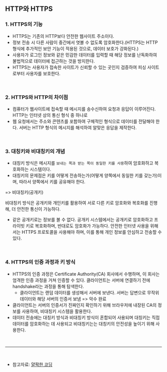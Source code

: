 ## HTTP와 HTTPS 

### 1. HTTPS의 기능
- HTTPS는 기존의 HTTP보다 안전한 웹사이트 주소이다.
- 정보 전송 시 다른 사람이 중간에서 엿볼 수 없도록 암호화한다.(HTTPS는 HTTP 형식에 추가적인 보안 기능이 적용된 것으로, 데이터 보호가 강화된다.)
- 사용자가 로그인 정보와 같은 민감한 데이터를 입력할 때 해당 정보를 난독화하여 불법적으로 데이터에 접근하는 것을 방지한다.
- HTTPS는 사용자가 접속한 사이트가 신뢰할 수 있는 곳인지 검증하여 피싱 사이트로부터 사용자를 보호한다.

</br>

### 2. HTTPS와 HTTP의 차이점
- 컴퓨터가 웹사이트에 접속할 때 메시지를 송수신하여 요청과 응답이 이루어진다. HTTP는 인터넷 상의 통신 형식 중 하나로 
- 웹 요청에서는 주소와 콘텐츠를 포함하여 구체적인 형식으로 데이터를 전달해야 한다. 서버는 HTTP 형식의 메시지를 해석하여 알맞은 응답을 제작한다.

</br>

### 3. 대칭키와 비대칭키의 개념
- 대칭키 방식은 메시지를 `보내는 쪽과 받는 쪽이 동일한 키를 사용`하여 암호화하고 복호화하는 시스템이다.
- 대칭키의 문제점은 키를 어떻게 전송하는가(어떻게 양쪽에서 동일한 키를 갖는가)이며, 따라서 양쪽에서 키를 공유해야 한다.

=> 비대칭키(공개키)

비대칭키 방식은 공개키와 개인키를 활용하여 서로 다른 키로 암호화와 복호화를 진행해, 더 안전한 통신이 가능하다.
- 같은 공개키로는 정보를 볼 수 없다.
공개키 시스템에서는 공개키로 암호화하고 프라이빗 키로 복호화하며, 반대로도 암호화가 가능하다.
안전한 인터넷 사용을 위해서는 HTTPS 프로토콜을 사용해야 하며, 이를 통해 개인 정보를 안심하고 전송할 수 있다.

</br>

### 4. HTTPS의 인증 과정과 키 방식
- HTTPS의 인증 과정은 Certificate Authority(CA) 회사에서 수행하며, 이 회사는 엄격한 인증 과정을 거쳐 인증할 수 있다.
클라이언트는 서버에 연결하기 전에 handshake라는 과정을 통해 탐색한다.
  - 클라이언트는 랜덤 데이터를 생성해서 서버에 보낸다. 서버는 답변으로 무작위 데이터와 해당 서버의 인증서 보냄 => 악수 완료
- 클라이언트는 서버의 인증서가 진짜인지 확인하기 위해 브라우저에 내장된 CA의 정보를 사용하여, 비대칭키 시스템을 활용한다.
- 데이터 전송에는 대칭키 방식과 비대칭키 방식이 혼합되어 사용되며 대칭키는 직접 데이터를 암호화하는 데 사용되고 비대칭키는는 대칭키의 안전성을 높이기 위해 사용한다.

</br>

---

</br>

- 참고자료: [얄팍한 코딩](https://www.youtube.com/watch?v=H6lpFRpyl14)
